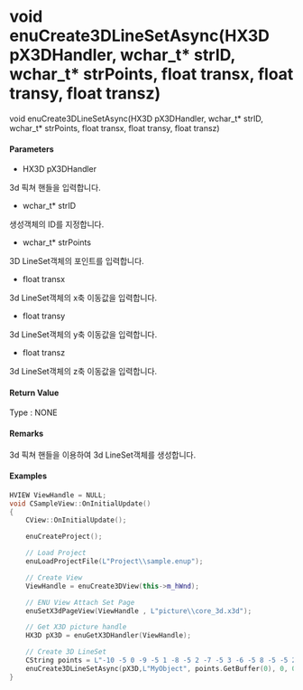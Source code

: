 # void enuCreate3DLineSetAsync\(HX3D pX3DHandler, wchar\_t\* strID, wchar\_t\* strPoints, float transx, float transy, float transz\)

void enuCreate3DLineSetAsync\(HX3D pX3DHandler, wchar\_t\* strID, wchar\_t\* strPoints, float transx, float transy, float transz\)

#### Parameters

* HX3D pX3DHandler

3d 픽쳐 핸들을 입력합니다.

* wchar\_t\* strID

생성객체의 ID를 지정합니다.

* wchar\_t\* strPoints

3D LineSet객체의 포인트를 입력합니다.

* float transx

3d LineSet객체의 x축 이동값을 입력합니다.

* float transy

3d LineSet객체의 y축 이동값을 입력합니다.

* float transz

3d LineSet객체의 z축 이동값을 입력합니다.

#### Return Value

Type : NONE

#### Remarks

3d 픽쳐 핸들을 이용하여 3d LineSet객체를 생성합니다.

#### Examples

```cpp
HVIEW ViewHandle = NULL; 
void CSampleView::OnInitialUpdate() 
{ 
    CView::OnInitialUpdate(); 

    enuCreateProject(); 

    // Load Project
    enuLoadProjectFile(L"Project\\sample.enup"); 

    // Create View
    ViewHandle = enuCreate3DView(this->m_hWnd); 

    // ENU View Attach Set Page 
    enuSetX3dPageView(ViewHandle , L"picture\\core_3d.x3d");

    // Get X3D picture handle
    HX3D pX3D = enuGetX3DHandler(ViewHandle); 

    // Create 3D LineSet
    CString points = L"-10 -5 0 -9 -5 1 -8 -5 2 -7 -5 3 -6 -5 8 -5 -5 2 -4 -5 9 -3 -5 1 -2 -5 5 -1 -5 7 0 0 5 1 5 3 2 5 3 3 5 6 4 5 1 5 5 10 6 5 6 7 5 9 8 5 2 9 5 7 10 5 2";
    enuCreate3DLineSetAsync(pX3D,L"MyObject", points.GetBuffer(0), 0, 0, 0);        // 비동기식 호출    
}
```



